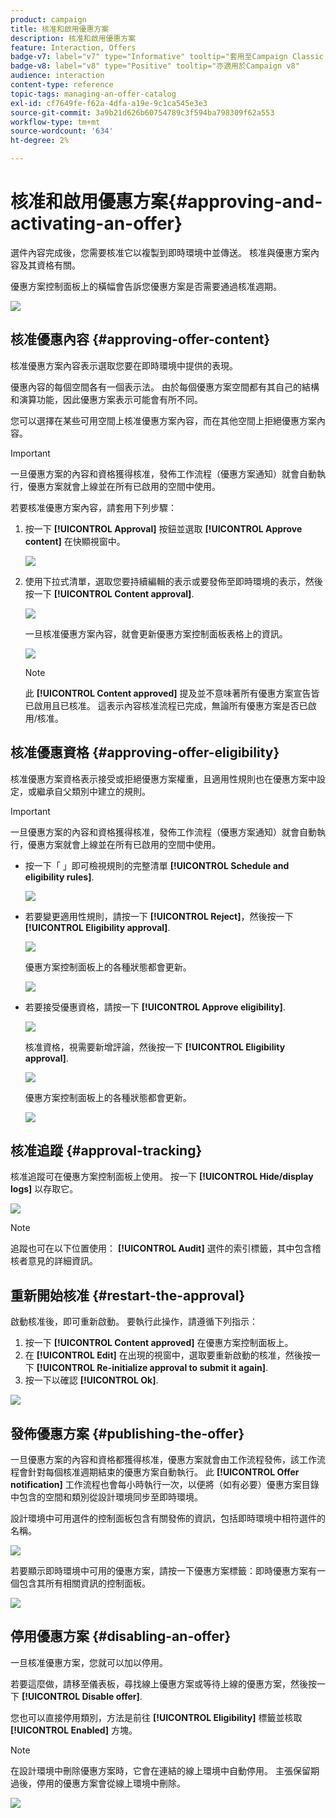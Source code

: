 ```yaml
---
product: campaign
title: 核准和啟用優惠方案
description: 核准和啟用優惠方案
feature: Interaction, Offers
badge-v7: label="v7" type="Informative" tooltip="套用至Campaign Classic v7"
badge-v8: label="v8" type="Positive" tooltip="亦適用於Campaign v8"
audience: interaction
content-type: reference
topic-tags: managing-an-offer-catalog
exl-id: cf7649fe-f62a-4dfa-a19e-9c1ca545e3e3
source-git-commit: 3a9b21d626b60754789c3f594ba798309f62a553
workflow-type: tm+mt
source-wordcount: '634'
ht-degree: 2%

---
```


# 核准和啟用優惠方案{#approving-and-activating-an-offer}



選件內容完成後，您需要核准它以複製到即時環境中並傳送。 核准與優惠方案內容及其資格有關。

優惠方案控制面板上的橫幅會告訴您優惠方案是否需要通過核准週期。

![](assets/offer_validate_001.png)

## 核准優惠內容 {#approving-offer-content}

核准優惠方案內容表示選取您要在即時環境中提供的表現。

優惠內容的每個空間各有一個表示法。 由於每個優惠方案空間都有其自己的結構和演算功能，因此優惠方案表示可能會有所不同。

您可以選擇在某些可用空間上核准優惠方案內容，而在其他空間上拒絕優惠方案內容。

>[!IMPORTANT]
>
>一旦優惠方案的內容和資格獲得核准，發佈工作流程（優惠方案通知）就會自動執行，優惠方案就會上線並在所有已啟用的空間中使用。

若要核准優惠方案內容，請套用下列步驟：

1. 按一下 **[!UICONTROL Approval]** 按鈕並選取 **[!UICONTROL Approve content]** 在快顯視窗中。

   ![](assets/offer_validate_002.png)

1. 使用下拉式清單，選取您要持續編輯的表示或要發佈至即時環境的表示，然後按一下 **[!UICONTROL Content approval]**.

   ![](assets/offer_validate_003.png)

   一旦核准優惠方案內容，就會更新優惠方案控制面板表格上的資訊。

   ![](assets/offer_validate_004.png)

   >[!NOTE]
   >
   >此 **[!UICONTROL Content approved]** 提及並不意味著所有優惠方案宣告皆已啟用且已核准。 這表示內容核准流程已完成，無論所有優惠方案是否已啟用/核准。

## 核准優惠資格 {#approving-offer-eligibility}

核准優惠方案資格表示接受或拒絕優惠方案權重，且適用性規則也在優惠方案中設定，或繼承自父類別中建立的規則。

>[!IMPORTANT]
>
>一旦優惠方案的內容和資格獲得核准，發佈工作流程（優惠方案通知）就會自動執行，優惠方案就會上線並在所有已啟用的空間中使用。

* 按一下「 」即可檢視規則的完整清單 **[!UICONTROL Schedule and eligibility rules]**.

  ![](assets/offer_validate_005.png)

* 若要變更適用性規則，請按一下 **[!UICONTROL Reject]**，然後按一下 **[!UICONTROL Eligibility approval]**.

  ![](assets/offer_validate_007.png)

  優惠方案控制面板上的各種狀態都會更新。

  ![](assets/offer_validate_006.png)

* 若要接受優惠資格，請按一下 **[!UICONTROL Approve eligibility]**.

  ![](assets/offer_validate_008.png)

  核准資格，視需要新增評論，然後按一下 **[!UICONTROL Eligibility approval]**.

  ![](assets/offer_validate_009.png)

  優惠方案控制面板上的各種狀態都會更新。

  ![](assets/offer_validate_010.png)

## 核准追蹤 {#approval-tracking}

核准追蹤可在優惠方案控制面板上使用。 按一下 **[!UICONTROL Hide/display logs]** 以存取它。

![](assets/offer_validate_012.png)

>[!NOTE]
>
>追蹤也可在以下位置使用： **[!UICONTROL Audit]** 選件的索引標籤，其中包含稽核者意見的詳細資訊。

## 重新開始核准 {#restart-the-approval}

啟動核准後，即可重新啟動。 要執行此操作，請遵循下列指示：

1. 按一下 **[!UICONTROL Content approved]** 在優惠方案控制面板上。
1. 在 **[!UICONTROL Edit]** 在出現的視窗中，選取要重新啟動的核准，然後按一下 **[!UICONTROL Re-initialize approval to submit it again]**.
1. 按一下以確認 **[!UICONTROL Ok]**.

![](assets/offer_validate_013.png)

## 發佈優惠方案 {#publishing-the-offer}

一旦優惠方案的內容和資格都獲得核准，優惠方案就會由工作流程發佈，該工作流程會針對每個核准週期結束的優惠方案自動執行。 此 **[!UICONTROL Offer notification]** 工作流程也會每小時執行一次，以便將（如有必要）優惠方案目錄中包含的空間和類別從設計環境同步至即時環境。

設計環境中可用選件的控制面板包含有關發佈的資訊，包括即時環境中相符選件的名稱。

![](assets/offer_golive_001.png)

若要顯示即時環境中可用的優惠方案，請按一下優惠方案標籤：即時優惠方案有一個包含其所有相關資訊的控制面板。

![](assets/offer_golive_002.png)

## 停用優惠方案 {#disabling-an-offer}

一旦核准優惠方案，您就可以加以停用。

若要這麼做，請移至儀表板，尋找線上優惠方案或等待上線的優惠方案，然後按一下 **[!UICONTROL Disable offer]**.

您也可以直接停用類別，方法是前往 **[!UICONTROL Eligibility]** 標籤並核取 **[!UICONTROL Enabled]** 方塊。

>[!NOTE]
>
>在設計環境中刪除優惠方案時，它會在連結的線上環境中自動停用。 主張保留期過後，停用的優惠方案會從線上環境中刪除。

![](assets/offer_preview_deactivate.png)
